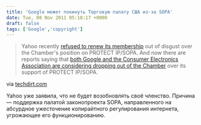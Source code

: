 ```yaml
---
title: 'Google может покинуть Торговую палату США из-за SOPA'
date: Tue, 08 Nov 2011 05:18:17 +0000
draft: false
tags: ['Google','copyright']
---
```


> Yahoo recently [refused to renew its membership](http://www.techdirt.com/articles/20111013/11270216337/yahoo-dumps-us-chamber-commerce-over-its-extremist-position-protect-ip.shtml) out of disgust over the Chamber's position on PROTECT IP/SOPA. And now there are reports saying that [both Google and the Consumer Electronics Association are considering dropping out of the Chamber](http://www.politico.com/news/stories/1111/67603.html) over its support of PROTECT IP/SOPA.

via [techdirt.com](http://www.techdirt.com/articles/20111106/23002616649/us-chamber-commerce-quickly-showing-that-its-out-touch-as-google-cea-consider-dropping-out.shtml)

Yahoo уже заявила, что не будет возобновлять своё членство. Причина — поддержка палатой законопроекта SOPA, направленного на абсурдное ужесточение копирайтного регулирования интернета, угрожающее его функционированию.